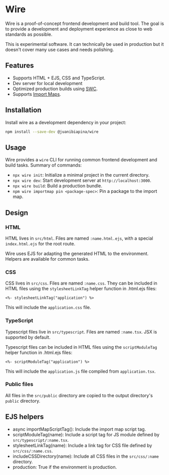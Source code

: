 # Wire

Wire is a proof-of-concept frontend development and build tool. The goal is to
provide a development and deployment experience as close to web standards as
possible.

This is experimental software. It can technically be used in production but it
doesn't cover many use cases and needs polishing.

## Features

- Supports HTML + EJS, CSS and TypeScript.
- Dev server for local development
- Optimized production builds using [SWC](https://swc.rs).
- Supports [Import Maps](https://developer.mozilla.org/en-US/docs/Web/HTML/Element/script/type/importmap).

## Installation

Install wire as a development dependency in your project:

```bash
npm install --save-dev @juanibiapina/wire
```

## Usage

Wire provides a `wire` CLI for running common frontend development and build
tasks. Summary of commands:

- `npx wire init`: Initialize a minimal project in the current directory.
- `npx wire dev`: Start development server at `http://localhost:3000`.
- `npx wire build`: Build a production bundle.
- `npm wire importmap pin <package-spec>`: Pin a package to the import map.

## Design

### HTML

HTML lives in `src/html`. Files are named `:name.html.ejs`, with a special
`index.html.ejs` for the root route.

Wire uses EJS for adapting the generated HTML to the environment. Helpers are
available for common tasks.

### CSS

CSS lives in `src/css`. Files are named `:name.css`. They can be included in
HTML files using the `stylesheetLinkTag` helper function in .html.ejs files:

```eruby
<%- stylesheetLinkTag("application") %>
```

This will include the `application.css` file.

### TypeScript

Typescript files live in `src/typescript`. Files are named `:name.tsx`. JSX is
supported by default.

Typescript files can be included in HTML files using the `scriptModuleTag`
helper function in .html.ejs files:

```eruby
<%- scriptModuleTag("application") %>
```

This will include the `application.js` file compiled from `application.tsx`.

### Public files

All files in the `src/public` directory are copied to the output directory's
`public` directory.

## EJS helpers

- async importMapScriptTag(): Include the import map script tag.
- scriptModuleTag(name): Include a script tag for JS module defined by `src/typescript/:name.tsx`.
- stylesheetLinkTag(name): Include a link tag for CSS file defined by `src/css/:name.css`.
- includeCSSDirectory(name): Include all CSS files in the `src/css/:name` directory.
- production: True if the environment is production.

